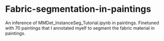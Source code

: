 # Fabric-segmentation-in-paintings
An inference of MMDet_InstanceSeg_Tutorial.ipynb in paintings. Finetuned with 70 paintings that I annotated myelf to segment the fabric material in paintings.
